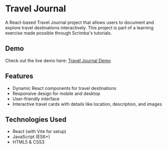 # Travel Journal

A React-based Travel Journal project that allows users to document and explore travel destinations interactively. This project is part of a learning exercise made possible through Scrimba's tutorials.


## Demo
Check out the live demo here: [Travel Journal Demo](https://mynameisjonelledev.github.io/travel-journal)  



## Features
- Dynamic React components for travel destinations
- Responsive design for mobile and desktop
- User-friendly interface
- Interactive travel cards with details like location, description, and images


## Technologies Used
- React (with Vite for setup)
- JavaScript (ES6+)
- HTML5 & CSS3
